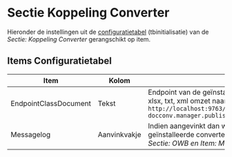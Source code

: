 # Sectie Koppeling Converter

Hieronder de instellingen uit de [configuratietabel](/docs/instellen_inrichten/configuratie.md) (tbinitialisatie) van de _Sectie: Koppeling Converter_ gerangschikt op item.

## Items Configuratietabel

| Item                  | Kolom        | Omschrijving                                                                  |
|-----------------------|--------------|-------------------------------------------------------------------------------|
| EndpointClassDocument | Tekst        | Endpoint van de geïnstalleerde converter die bestanden van het type doc, docx, xls, xlsx, txt, xml omzet naar pdf. Bijvoorbeeld: `http://localhost:9763/services/nl.rem.docconv.manager.published.Documents.nl.rem. docconv.manager.published.DocumentsHttpsSoap11Endpoint/` |
| Messagelog            | Aanvinkvakje | Indien aangevinkt dan wordt de log van het omzetten van een bestand naar pdf door de geïnstalleerde converter opgenomen in de beheertabel tbmessagelog mits de instelling _Sectie: OWB en Item: MessageLog_ ook aangevinkt is |
